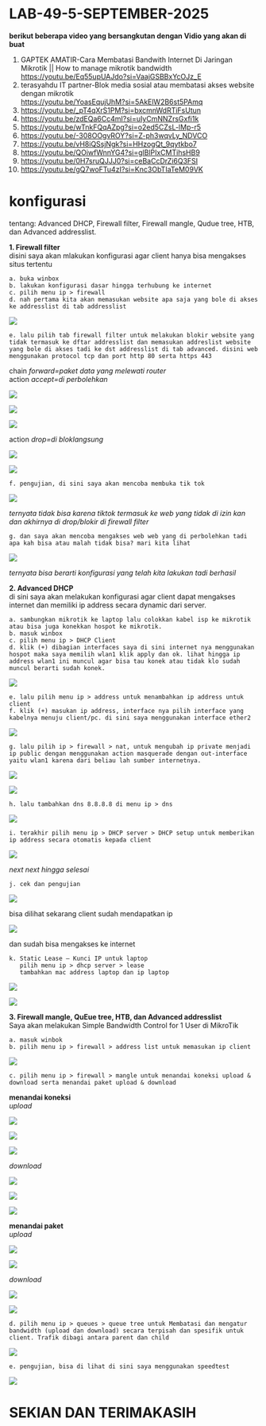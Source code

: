 # LAB-49-5-SEPTEMBER-2025

**berikut beberapa video yang bersangkutan dengan Vidio yang akan di buat**
1. GAPTEK AMATIR-Cara Membatasi Bandwith Internet Di Jaringan Mikrotik || How to manage mikrotik bandwidth   
   https://youtu.be/Eq55upUAJdo?si=VaajGSBBxYcOJz_E
2. terasyahdu IT partner-Blok media sosial atau membatasi akses website dengan mikrotik   
   https://youtu.be/YoasEqujUhM?si=5AkElW2B6st5PAmq
3. https://youtu.be/_pT4qXrS1PM?si=bxcmnWdRTiFsUtun
5. https://youtu.be/zdEQa6Cc4mI?si=uIyCmNNZrsGxfi1k
6. https://youtu.be/wTnkFQqAZpg?si=o2ed5CZsL-lMp-r5
7. https://youtu.be/-308OOgvROY?si=Z-ph3wqvLy_NDVCO
8. https://youtu.be/vH8iQSsjNgk?si=HHzogQt_9qytkbo7
9. https://youtu.be/QOiwfWnnYG4?si=glBlPIxCMTihsHB9
10. https://youtu.be/0H7sruQJJJ0?si=ceBaCcDrZi6Q3FSI
11. https://youtu.be/gQ7woFTu4zI?si=Knc3ObTIaTeM09VK

# konfigurasi
tentang: Advanced DHCP, Firewall filter, Firewall mangle, Qudue tree, HTB, dan Advanced addresslist.

**1. Firewall filter**   
disini saya akan mlakukan konfigurasi agar client hanya bisa mengakses situs tertentu        

    a. buka winbox    
    b. lakukan konfigurasi dasar hingga terhubung ke internet   
    c. pilih menu ip > firewall 
    d. nah pertama kita akan memasukan website apa saja yang bole di akses ke addresslist di tab addresslist

![](wwww.PNG)

    e. lalu pilih tab firewall filter untuk melakukan blokir website yang tidak termasuk ke dftar addresslist dan memasukan addreslist website yang bole di akses tadi ke dst addresslist di tab advanced. disini web menggunakan protocol tcp dan port http 80 serta https 443

chain *forward=paket data yang melewati router*    
action *accept=di perbolehkan*

![](c1.PNG)

![](c2.PNG)

![](C3.PNG)

action *drop=di bloklangsung*

![](d1.PNG)

![](d2.PNG)

    f. pengujian, di sini saya akan mencoba membuka tik tok

![](ttk.PNG)

*ternyata tidak bisa karena tiktok termasuk ke web yang tidak di izin kan dan akhirnya di drop/blokir di firewall filter*

    g. dan saya akan mencoba mengakses web web yang di perbolehkan tadi apa kah bisa atau malah tidak bisa? mari kita lihat

![](bisa.PNG)

*ternyata bisa berarti konfigurasi yang telah kita lakukan tadi berhasil*

**2. Advanced DHCP**    
di sini saya akan melakukan konfigurasi agar client dapat mengakses internet dan memiliki ip address secara dynamic dari server.  

    a. sambungkan mikrotik ke laptop lalu colokkan kabel isp ke mikrotik atau bisa juga konekkan hospot ke mikrotik. 
    b. masuk winbox
    c. pilih menu ip > DHCP Client
    d. klik (+) dibagian interfaces saya di sini internet nya menggunakan hospot maka saya memilih wlan1 klik apply dan ok. lihat hingga ip address wlan1 ini muncul agar bisa tau konek atau tidak klo sudah muncul berarti sudah konek.

![](a1.PNG)
    
    e. lalu pilih menu ip > address untuk menambahkan ip address untuk client
    f. klik (+) masukan ip address, interface nya pilih interface yang kabelnya menuju client/pc. di sini saya menggunakan interface ether2
    
![](a2.PNG)     
    
    g. lalu pilih ip > firewall > nat, untuk mengubah ip private menjadi ip public dengan menggunakan action masquerade dengan out-interface yaitu wlan1 karena dari beliau lah sumber internetnya.
    
![](a3.PNG)     

![](a4.PNG)

    h. lalu tambahkan dns 8.8.8.8 di menu ip > dns 
    
![](a5.PNG)
 
    i. terakhir pilih menu ip > DHCP server > DHCP setup untuk memberikan ip address secara otomatis kepada client

![](a6.PNG)

*next next hingga selesai*

    j. cek dan pengujian 

![](a7.PNG)

bisa dilihat sekarang client sudah mendapatkan ip   

![](a8.PNG)

dan sudah bisa mengakses ke internet

    k. Static Lease – Kunci IP untuk laptop
       pilih menu ip > dhcp server > lease 
       tambahkan mac address laptop dan ip laptop

![](a9.PNG)

![](a10.png)

**3. Firewall mangle, QuEue tree, HTB, dan Advanced addresslist**    
Saya akan melakukan Simple Bandwidth Control for 1 User di MikroTik  

    a. masuk winbok
    b. pilih menu ip > firewall > address list untuk memasukan ip client 

![](B2.PNG)
  
    c. pilih menu ip > firewall > mangle untuk menandai koneksi upload & download serta menandai paket upload & download

**menandai koneksi**    
*upload*

 ![](B3.1.PNG)

 ![](B3.2.PNG)

 ![](B3.3.PNG)

 *download*

 ![](B3.1.PNG)

 ![](B4.1.PNG)
 
 ![](B4.2.PNG)

 **menandai paket**    
 *upload*

 ![](B5.1.PNG)

 ![](B5.2.PNG)
 
 *download*

 ![](B6.1.PNG)

 ![](B6.2.PNG)

    d. pilih menu ip > queues > queue tree untuk Membatasi dan mengatur bandwidth (upload dan download) secara terpisah dan spesifik untuk client. Trafik dibagi antara parent dan child

 ![](B8.PNG)

    e. pengujian, bisa di lihat di sini saya menggunakan speedtest

 ![](B1.PNG)

 # SEKIAN DAN TERIMAKASIH 
 
